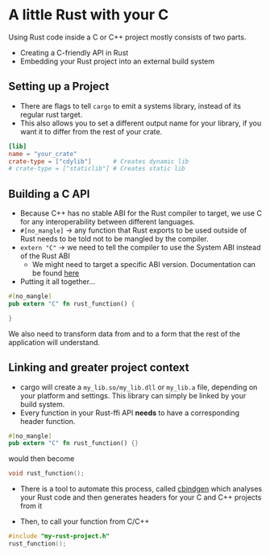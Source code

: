 # A little Rust with your C

Using Rust code inside a C or C++ project mostly consists of two parts.

- Creating a C-friendly API in Rust
- Embedding your Rust project into an external build system

## Setting up a Project

- There are flags to tell `cargo` to emit a systems library, instead of its regular rust target.
- This also allows you to set a different output name for your library, if you want it to differ from the rest of your crate.

```toml
[lib]
name = "your_crate"
crate-type = ["cdylib"]      # Creates dynamic lib
# crate-type = ["staticlib"] # Creates static lib
```

## Building a C API

- Because C++ has no stable ABI for the Rust compiler to target, we use C for any interoperability between different languages.
- `#[no_mangle]` → any function that Rust exports to be used outside of Rust needs to be told not to be mangled by the compiler.
- `extern "C"` → we need to tell the compiler to use the System ABI instead of the Rust ABI
  - We might need to target a specific ABI version. Documentation can be found [here](https://doc.rust-lang.org/reference/items/external-blocks.html)
- Putting it all together...

```rust
#[no_mangle]
pub extern "C" fn rust_function() {

}
```

We also need to transform data from and to a form that the rest of the application will understand.

## Linking and greater project context

- cargo will create a `my_lib.so/my_lib.dll` or `my_lib.a` file, depending on your platform and settings. This library can simply be linked by your build system.
- Every function in your Rust-ffi API **needs** to have a corresponding header function.

```rust
#[no_mangle]
pub extern "C" fn rust_function() {}
```

would then become

```C++
void rust_function();
```

- There is a tool to automate this process, called [cbindgen](https://github.com/eqrion/cbindgen) which analyses your Rust code and then generates headers for your C and C++ projects from it

- Then, to call your function from C/C++

```C++
#include "my-rust-project.h"
rust_function();
```
